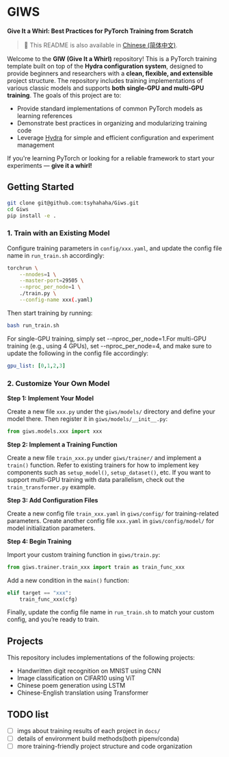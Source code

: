 # GIWS  
**Give It a Whirl: Best Practices for PyTorch Training from Scratch**

> 📘 This README is also available in [Chinese (简体中文)](README_cn.md).

Welcome to the **GIW (Give It a Whirl)** repository! This is a PyTorch training template built on top of the **Hydra configuration system**, designed to provide beginners and researchers with a **clean, flexible, and extensible** project structure. The repository includes training implementations of various classic models and supports **both single-GPU and multi-GPU training**. The goals of this project are to:

- Provide standard implementations of common PyTorch models as learning references
- Demonstrate best practices in organizing and modularizing training code
- Leverage [Hydra](https://hydra.cc/docs/intro/) for simple and efficient configuration and experiment management

If you're learning PyTorch or looking for a reliable framework to start your experiments — **give it a whirl!**

## Getting Started

```sh
git clone git@github.com:tsyhahaha/Giws.git
cd Giws
pip install -e .
```

### 1. Train with an Existing Model

Configure training parameters in `config/xxx.yaml`, and update the config file name in `run_train.sh` accordingly:

```sh
torchrun \
    --nnodes=1 \
    --master-port=29505 \
    --nproc_per_node=1 \
    ./train.py \
    --config-name xxx(.yaml)
```

Then start training by running:

```sh
bash run_train.sh
```

For single-GPU training, simply set --nproc_per_node=1.For multi-GPU training (e.g., using 4 GPUs), set --nproc_per_node=4, and make sure to update the following in the config file accordingly:

```yaml
gpu_list: [0,1,2,3]
```


### 2. Customize Your Own Model

**Step 1: Implement Your Model**

Create a new file `xxx.py` under the `giws/models/` directory and define your model there.
 Then register it in `giws/models/__init__.py`:

```python
from giws.models.xxx import xxx
```

**Step 2: Implement a Training Function**

Create a new file `train_xxx.py` under `giws/trainer/` and implement a `train()` function.
 Refer to existing trainers for how to implement key components such as `setup_model()`, `setup_dataset()`, etc.
 If you want to support multi-GPU training with data parallelism, check out the `train_transformer.py` example.

**Step 3: Add Configuration Files**

Create a new config file `train_xxx.yaml` in `giws/config/` for training-related parameters.
 Create another config file `xxx.yaml` in `giws/config/model/` for model initialization parameters.

**Step 4: Begin Training**

Import your custom training function in `giws/train.py`:

```python
from giws.trainer.train_xxx import train as train_func_xxx
```

Add a new condition in the `main()` function:

```python
elif target == "xxx":
    train_func_xxx(cfg)
```

Finally, update the config file name in `run_train.sh` to match your custom config, and you’re ready to train.

## Projects

This repository includes implementations of the following projects:
* Handwritten digit recognition on MNIST using CNN
* Image classification on CIFAR10 using ViT
* Chinese poem generation using LSTM
* Chinese-English translation using Transformer

## TODO list
- [ ] imgs about training results of each project in `docs/`
- [ ] details of environment build methods(both pipenv/conda)
- [ ] more training-friendly project structure and code organization
